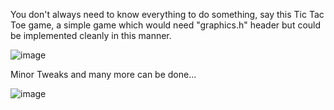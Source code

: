 You don't always need to know everything to do something, say this Tic Tac Toe game, a simple game which would need "graphics.h" header but could be implemented cleanly in this manner.

![image](https://user-images.githubusercontent.com/55647482/193393257-84cd283d-beec-4cfb-a6d0-c93bc811ddd7.png)


Minor Tweaks and many more can be done...

![image](https://user-images.githubusercontent.com/55647482/193393304-1906b19e-2bab-4021-b855-c951a848c810.png)

